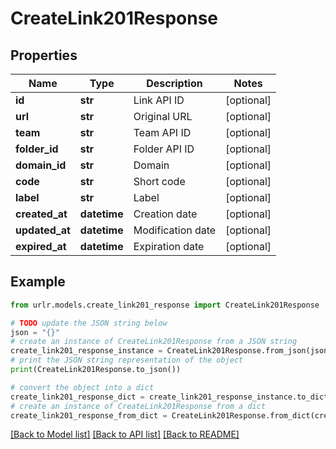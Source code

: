 # CreateLink201Response


## Properties

Name | Type | Description | Notes
------------ | ------------- | ------------- | -------------
**id** | **str** | Link API ID | [optional] 
**url** | **str** | Original URL | [optional] 
**team** | **str** | Team API ID | [optional] 
**folder_id** | **str** | Folder API ID | [optional] 
**domain_id** | **str** | Domain | [optional] 
**code** | **str** | Short code | [optional] 
**label** | **str** | Label | [optional] 
**created_at** | **datetime** | Creation date | [optional] 
**updated_at** | **datetime** | Modification date | [optional] 
**expired_at** | **datetime** | Expiration date | [optional] 

## Example

```python
from urlr.models.create_link201_response import CreateLink201Response

# TODO update the JSON string below
json = "{}"
# create an instance of CreateLink201Response from a JSON string
create_link201_response_instance = CreateLink201Response.from_json(json)
# print the JSON string representation of the object
print(CreateLink201Response.to_json())

# convert the object into a dict
create_link201_response_dict = create_link201_response_instance.to_dict()
# create an instance of CreateLink201Response from a dict
create_link201_response_from_dict = CreateLink201Response.from_dict(create_link201_response_dict)
```
[[Back to Model list]](../README.md#documentation-for-models) [[Back to API list]](../README.md#documentation-for-api-endpoints) [[Back to README]](../README.md)


